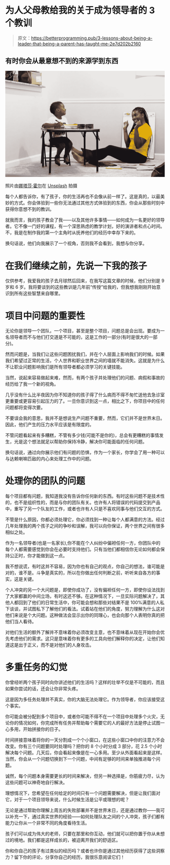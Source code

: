 # 为人父母教给我的关于成为领导者的 3 个教训

> 原文：<https://betterprogramming.pub/3-lessons-about-being-a-leader-that-being-a-parent-has-taught-me-2e7d202b2160>

## 有时你会从最意想不到的来源学到东西

![](img/eeb478a48bf7e85c2688444371f7a9b7.png)

照片由[娜塔莎·霍尔](https://unsplash.com/@ideanaire?utm_source=unsplash&utm_medium=referral&utm_content=creditCopyText)在 [Unsplash](https://unsplash.com/s/photos/kids-teacher?utm_source=unsplash&utm_medium=referral&utm_content=creditCopyText) 拍摄

每个人都告诉你，有了孩子，你的生活再也不会像从前一样了。这是真的，以最美妙的方式。你会体验到一些你无法通过其他方式体验到的东西，你会从那些时刻中获得你意想不到的教训。

就我而言，我的孩子教会了我——以及其他许多事情——如何成为一名更好的领导者。它不像一门好的课程，有一个深思熟虑的教学计划，好的演讲者和点心时间。不，我是在制作我的第一个主角时从抚养他们的经历中幸存下来的。

换句话说，他们向我展示了一个视角，否则我不会看到，我想与你分享。

# 在我们继续之前，先说一下我的孩子

仅供参考，我爱我的孩子去月球然后回来，在我写这篇文章的时候，他们分别是 9 岁和 6 岁。我将要谈到的这些教训是几年前“传授”给我的，但我想我刚刚开始意识到所有这些智慧来自哪里。

# 项目中问题的重要性

无论你是领导一个团队，一个项目，甚至是整个项目，问题总是会出现。要成为一名领导者而不与他们打交道是不可能的，这是工作的一部分(有时是很大的一部分)。

然而问题是，当我们让这些问题困扰我们，并在个人层面上影响我们的时候。如果我们希望过正常的生活，个人世界和职业世界之间的墙就不能消失。这就是为什么不让职业问题影响我们是所有领导者都必须学习的关键技能。

当然，说起来容易做起来难，然而，有两个孩子并处理他们的问题、病假和事故的经历给了我一个新的视角。

几乎没有什么比半夜因为你不知道你的孩子得了什么病而不得不匆忙送他去急诊室更重要或更容易引起压力的了。一旦你意识到这一点，相比之下，你项目中的任何问题都将变得次要。

不要误会我的意思，我并不是想说生产问题不重要，然而，它们并不是世界末日。因此，他们产生的压力水平应该是有限度的。

不管问题看起来有多糟糕，不管有多少钱(可能不是你的)，总会有更糟糕的事情发生，光是这个想法就足以帮助你保持冷静，解决你可能面临的任何问题。

换句话说，通过向你展示他们有问题的恐惧，作为一个家长，你学会了用一种可以与达赖喇嘛匹敌的内心来处理工作中的问题。

# 处理你的团队的问题

每个项目都有问题，我知道我没有告诉你任何新的东西。有时这些问题不是技术性的，也不是组织性的，而是与你的团队有关。也许有人将错误的代码提交到产品中，重写了另一个队友的工作，或者也许有人只是不喜欢同事与他们交互的方式。

不管是什么原因，你都必须处理它，你必须找到一种让每个人都满意的方法。经过几年处理我的两个孩子之间的争吵和误解，我可以向你保证，两个世界之间有很多相似之处。

作为一名领导者(也是一名家长),你不能在个人纠纷中偏袒任何一方，你团队中的每个人都需要感觉到你会在必要时支持他们。只有当他们都相信你无论如何都会保持公正时，你才能做到这一点。

我不想说谎，有时这并不容易，因为你也有自己的观点，你自己的想法，谁可能是对的，谁不是。斗争是真实的，所以在你做出任何判断之前，听听来自各方的事实，这是关键。

个人冲突的另一个大问题是，即使你成功了，没有偏袒任何一方，即使你设法找到了大家都赢的中间立场，有时这还不够。在这种情况下，一旦实际问题解决了，其他人都回到了他们的日常生活中，你可能会想和那些对结果不是 100%满意的人私下谈谈，并试图私下了解他们的看法。试着站在他们的角度，努力理解为什么这对他们来说是个大问题。这种做法会显示出你的同理心，也会向那个人表明你真的把他们当人看待。

对他们生活的额外了解并不意味着你必须改变主意，也不意味着从现在开始你会优先考虑他们的需求。这只是意味着你有更多的工具向他们解释你的决定，让他们知道这是出于正义，而不是对他们的人身攻击。

# 多重任务的幻觉

你曾经听两个孩子同时向你讲述他们的生活吗？这样的壮举不仅是不可能的，而且如果你尝试的话，还会让你非常头疼。

这是因为多任务处理并不真实，你的大脑无法处理它。作为领导者，你应该接受这个事实。

你可能会被分配到多个项目中，或者你可能不得不在一个项目中处理多个火灾，无论你的情况如何，你完成所有任务并帮助每个需要它的人的最好方法是停止试图一心多用，开始拼接你的日子。

时间拼接意味着将你的一天分割成一个个小窗口，在这些小窗口中你的注意力不会改变。你有三个问题要同时处理吗？把你的 8 个小时分成 3 部分，花 2.5 个小时解决每个问题。几天后，你会看起来像是在一心多用。至少从外面看起来是这样。当然，你会从一个问题切换到下一个问题，中间有足够的时间来单独推进每个问题。

诚然，每个问题本身需要更长的时间来解决，但另一种选择是，你筋疲力尽，认为这些问题可以神奇地自行解决。

理想情况下，您希望在任何给定的时间只有一个问题需要解决，但是让我们面对它，对于一个项目领导来说，什么时候生活是公平或理想的呢？

无论是通过帮助你理解上周五的失败部署并不是世界末日，还是通过教你——我可以补充一下，通过真实世界的经验——如何处理队友之间的个人冲突，孩子们都有能力让你从一个非常不同的角度看待生活。

孩子们可以成为伟大的老师，只要在那里和你互动，他们就可以把你置于你从未想过的境地。我们都是这样成长的，被迫离开我们的舒适区。

你和你自己的孩子有过类似的经历吗？或者也许你是通过其他经历获得了这些洞察力？留下你的评论，分享你自己的经历，我很乐意阅读它们！